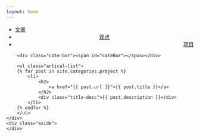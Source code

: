 ```yaml
---
layout: home
---
```


<div class="index-content project">
    <div class="section">
        <ul class="artical-cate">
            <li><a href="/"><span>文章</span></a></li>
            <li style="text-align:center"><a href="/opinion"><span>观点</span></a></li>
            <li class="on" style="text-align:right"><a href="/project"><span>项目</span></a></li>
        </ul>

        <div class="cate-bar"><span id="cateBar"></span></div>

        <ul class="artical-list">
        {% for post in site.categories.project %}
            <li>
                <h2>
                    <a href="{{ post.url }}">{{ post.title }}</a>
                </h2>
                <div class="title-desc">{{ post.description }}</div>
            </li>
        {% endfor %}
        </ul>
    </div>
    <div class="aside">
    </div>
</div>
